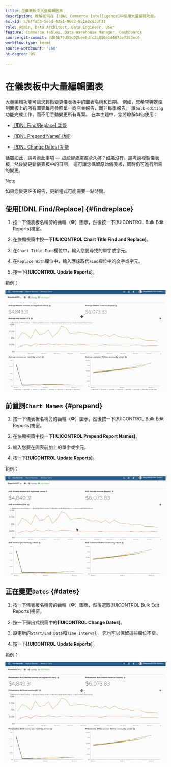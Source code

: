 ```yaml
---
title: 在儀表板中大量編輯圖表
description: 瞭解如何在 [!DNL Commerce Intelligence]中使用大量編輯功能。
exl-id: 576ffabb-5e5d-4251-9662-951e2cd30f31
role: Admin, Data Architect, Data Engineer, User
feature: Commerce Tables, Data Warehouse Manager, Dashboards
source-git-commit: 4d04b79d55d02bee6dfc3a810e144073e7353ec0
workflow-type: tm+mt
source-wordcount: '260'
ht-degree: 0%

---
```


# 在儀表板中大量編輯圖表

大量編輯功能可讓您輕鬆變更儀表板中的圖表名稱和日期。 例如，您希望特定控制面板上的所有圖表每月參照單一商店並報告，而非每季報告。 讓`bulk-editing`功能完成工作，而不用手動變更所有專案。 在本主題中，您將瞭解如何使用：

* [&#x200B; [!DNL Find/Replace] 功能](#findreplace)

* [&#x200B; [!DNL Prepend Name] 功能](#prepend)

* [&#x200B; [!DNL Change Dates] 功能](#dates)

話雖如此，請考慮此事項 — *這些變更需要永久嗎？*&#x200B;如果沒有，請考慮複製儀表板，然後變更新儀表板中的日期。 這可讓您保留原始儀表板，同時仍可進行所需的變更。

>[!NOTE]
>
>如果您變更許多報告，更新程式可能需要一點時間。

## 使用[!DNL Find/Replace] {#findreplace}

1. 按一下儀表板名稱旁的齒輪（![齒輪圖示](../../assets/gear-icon.png)）圖示，然後按一下[!UICONTROL Bulk Edit Reports]視窗。

1. 在快顯視窗中按一下&#x200B;**[!UICONTROL Chart Title Find and Replace]**。

1. 在`Chart Title Find`欄位中，輸入您要尋找的單字或字元。

1. 在`Replace With`欄位中，輸入應該取代`Find`欄位中的文字或字元。

1. 按一下&#x200B;**[!UICONTROL Update Reports]**。

範例：

![大量編輯](../../assets/bulk_edit.gif)

## 前置詞`Chart Names` {#prepend}

1. 按一下儀表板名稱旁的齒輪（![齒輪圖示](../../assets/gear-icon.png)）圖示，然後按一下[!UICONTROL Bulk Edit Reports]視窗。

1. 在快顯視窗中按一下&#x200B;**[!UICONTROL Prepend Report Names]**。

1. 輸入您要在圖表前加上的單字或字元。

1. 按一下&#x200B;**[!UICONTROL Update Reports]**。

範例：

![前置詞](../../assets/prepend.gif)

## 正在變更`Dates` {#dates}

1. 按一下儀表板名稱旁的齒輪（![齒輪圖示](../../assets/gear-icon.png)）圖示，然後選取[!UICONTROL Bulk Edit Reports]視窗。

1. 按一下彈出式視窗中的&#x200B;**[!UICONTROL Change Dates]**。

1. 設定新的`Start/End Date`和`Time Interval`。 您也可以保留這些欄位不變。

1. 按一下&#x200B;**[!UICONTROL Update Reports]**。

範例：

![變更日期](../../assets/dates.gif)

